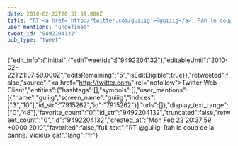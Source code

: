 ```yaml
---
date: 2010-02-22T20:37:59.000Z
title: "RT <a href='http://twitter.com/guiiig'>@guiiig</a>: Rah le coup de la panne. Vicieux ça!″"
user_mentions: "undefined"
tweet_id: "9492204132"
pub_type: "tweet"
---
```

{"edit_info":{"initial":{"editTweetIds":["9492204132"],"editableUntil":"2010-02-22T21:07:59.000Z","editsRemaining":"5","isEditEligible":true}},"retweeted":false,"source":"<a href=\"http://twitter.com\" rel=\"nofollow\">Twitter Web Client</a>","entities":{"hashtags":[],"symbols":[],"user_mentions":[{"name":"guiiig","screen_name":"guiiig","indices":["3","10"],"id_str":"7915262","id":"7915262"}],"urls":[]},"display_text_range":["0","48"],"favorite_count":"0","id_str":"9492204132","truncated":false,"retweet_count":"0","id":"9492204132","created_at":"Mon Feb 22 20:37:59 +0000 2010","favorited":false,"full_text":"RT @guiiig: Rah le coup de la panne. Vicieux ça!","lang":"fr"}
